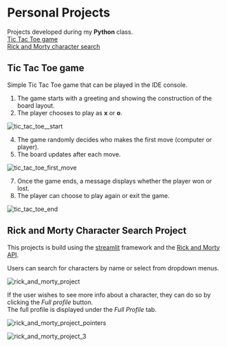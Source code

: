 # Personal Projects
Projects developed during my **Python** class.</br>
[Tic Tac Toe game](#tic-tac-toe-game)</br>
[Rick and Morty character search](#rick-and-morty-character-search-project)

## Tic Tac Toe game
Simple Tic Tac Toe game that can be played in the IDE console.
1. The game starts with a greeting and showing the construction of the board layout.
2. The player chooses to play as **x** or **o**.
    
 ![tic_tac_toe__start](https://github.com/user-attachments/assets/3b714dba-6a17-48ea-b271-3e3e5d4b209f)
 
4. The game randomly decides who makes the first move (computer or player).
5. The board updates after each move.
   
![tic_tac_toe_first_move](https://github.com/user-attachments/assets/340b9d57-e289-4d82-a656-388924aa04f8)

7. Once the game ends, a message displays whether the player won or lost.
8. The player can choose to play again or exit the game.
   
![tic_tac_toe_end](https://github.com/user-attachments/assets/d0e396b3-dba8-4464-b248-3c1915cdd8a2)

## Rick and Morty Character Search Project
This projects is build using the [streamlit](https://streamlit.io) framework and the [Rick and Morty API](https://rickandmortyapi.com/).

Users can search for characters by name or select from dropdown menus.

![rick_and_morty_project](https://github.com/user-attachments/assets/914bfadc-f53b-4a8c-85fd-c14d789f73b8)

If the user wishes to see more info about a character, they can do so by clicking the *Full profile* button.</br>
The full profile is displayed under the *Full Profile* tab.

![rick_and_morty_project_pointers](https://github.com/user-attachments/assets/8d3b8405-0c21-4fab-9a43-b132aaee01dd)


![rick_and_morty_project_3](https://github.com/user-attachments/assets/750871ff-8a58-48f6-82f9-d2a21832a254)
